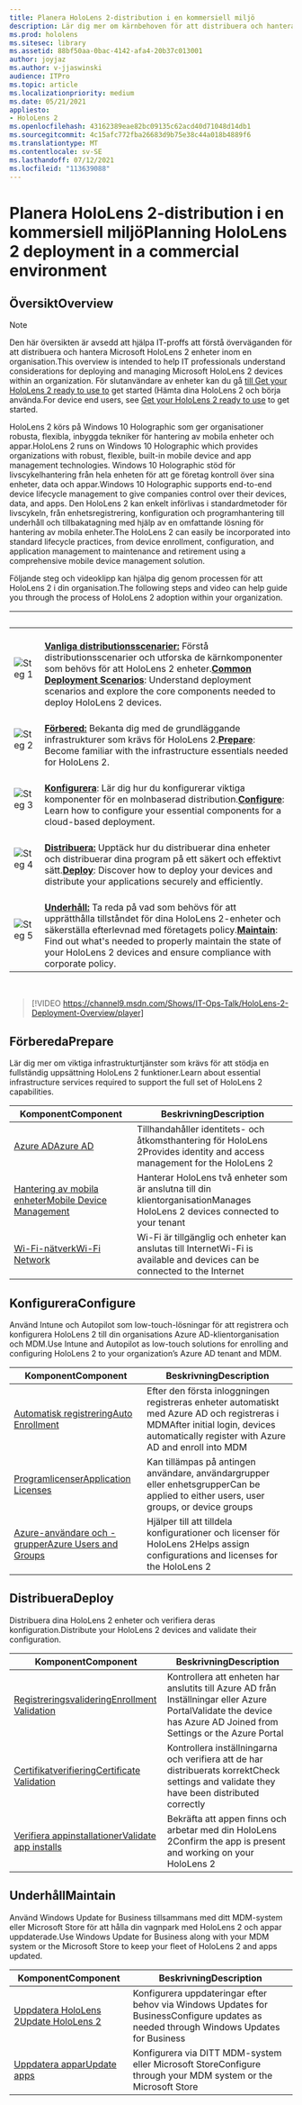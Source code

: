 ```yaml
---
title: Planera HoloLens 2-distribution i en kommersiell miljö
description: Lär dig mer om kärnbehoven för att distribuera och hantera HoloLens i företagsmiljöer, inklusive infrastruktur, Azure Active Directory och hantering av mobila enheter.
ms.prod: hololens
ms.sitesec: library
ms.assetid: 88bf50aa-0bac-4142-afa4-20b37c013001
author: joyjaz
ms.author: v-jjaswinski
audience: ITPro
ms.topic: article
ms.localizationpriority: medium
ms.date: 05/21/2021
appliesto:
- HoloLens 2
ms.openlocfilehash: 43162389eae82bc09135c62acd40d71048d14db1
ms.sourcegitcommit: 4c15afc772fba26683d9b75e38c44a018b4889f6
ms.translationtype: MT
ms.contentlocale: sv-SE
ms.lasthandoff: 07/12/2021
ms.locfileid: "113639088"
---
```

# <a name="planning-hololens-2-deployment-in-a-commercial-environment"></a><span data-ttu-id="7d71f-103">Planera HoloLens 2-distribution i en kommersiell miljö</span><span class="sxs-lookup"><span data-stu-id="7d71f-103">Planning HoloLens 2 deployment in a commercial environment</span></span>

## <a name="overview"></a><span data-ttu-id="7d71f-104">Översikt</span><span class="sxs-lookup"><span data-stu-id="7d71f-104">Overview</span></span>

> [!NOTE]
> <span data-ttu-id="7d71f-105">Den här översikten är avsedd att hjälpa IT-proffs att förstå överväganden för att distribuera och hantera Microsoft HoloLens 2 enheter inom en organisation.</span><span class="sxs-lookup"><span data-stu-id="7d71f-105">This overview is intended to help IT professionals understand considerations for deploying and managing Microsoft HoloLens 2 devices within an organization.</span></span> <span data-ttu-id="7d71f-106">För slutanvändare av enheter kan du gå [till Get your HoloLens 2 ready to use to](hololens2-setup.md) get started (Hämta dina HoloLens 2 och börja använda.</span><span class="sxs-lookup"><span data-stu-id="7d71f-106">For device end users, see [Get your HoloLens 2 ready to use](hololens2-setup.md) to get started.</span></span>

<span data-ttu-id="7d71f-107">HoloLens 2 körs på Windows 10 Holographic som ger organisationer robusta, flexibla, inbyggda tekniker för hantering av mobila enheter och appar.</span><span class="sxs-lookup"><span data-stu-id="7d71f-107">HoloLens 2 runs on Windows 10 Holographic which provides organizations with robust, flexible, built-in mobile device and app management technologies.</span></span> <span data-ttu-id="7d71f-108">Windows 10 Holographic stöd för livscykelhantering från hela enheten för att ge företag kontroll över sina enheter, data och appar.</span><span class="sxs-lookup"><span data-stu-id="7d71f-108">Windows 10 Holographic supports end-to-end device lifecycle management to give companies control over their devices, data, and apps.</span></span> <span data-ttu-id="7d71f-109">Den HoloLens 2 kan enkelt införlivas i standardmetoder för livscykeln, från enhetsregistrering, konfiguration och programhantering till underhåll och tillbakatagning med hjälp av en omfattande lösning för hantering av mobila enheter.</span><span class="sxs-lookup"><span data-stu-id="7d71f-109">The HoloLens 2 can easily be incorporated into standard lifecycle practices, from device enrollment, configuration, and application management to maintenance and retirement using a comprehensive mobile device management solution.</span></span>

<span data-ttu-id="7d71f-110">Följande steg och videoklipp kan hjälpa dig genom processen för att HoloLens 2 i din organisation.</span><span class="sxs-lookup"><span data-stu-id="7d71f-110">The following steps and video can help guide you through the process of HoloLens 2 adoption within your organization.</span></span>

| &nbsp; | &nbsp; |
|--|--|
| ![Steg 1](images/1green.png)| <br/> <span data-ttu-id="7d71f-112">**[Vanliga distributionsscenarier:](hololens-requirements.md)** Förstå distributionsscenarier och utforska de kärnkomponenter som behövs för att HoloLens 2 enheter.</span><span class="sxs-lookup"><span data-stu-id="7d71f-112">**[Common Deployment Scenarios](hololens-requirements.md)**: Understand deployment scenarios and explore the core components needed to deploy HoloLens 2 devices.</span></span> |
| ![Steg 2](images/2green.png)| <br/> <span data-ttu-id="7d71f-114">**[Förbered:](#prepare)** Bekanta dig med de grundläggande infrastrukturer som krävs för HoloLens 2.</span><span class="sxs-lookup"><span data-stu-id="7d71f-114">**[Prepare](#prepare)**: Become familiar with the infrastructure essentials needed for HoloLens 2.</span></span> |
| ![Steg 3](images/3green.png) | <br/> <span data-ttu-id="7d71f-116">**[Konfigurera](#configure)**: Lär dig hur du konfigurerar viktiga komponenter för en molnbaserad distribution.</span><span class="sxs-lookup"><span data-stu-id="7d71f-116">**[Configure](#configure)**: Learn how to configure your essential components for a cloud-based deployment.</span></span> |
| ![Steg 4](images/4green.png) | <br/> <span data-ttu-id="7d71f-118">**[Distribuera:](#deploy)** Upptäck hur du distribuerar dina enheter och distribuerar dina program på ett säkert och effektivt sätt.</span><span class="sxs-lookup"><span data-stu-id="7d71f-118">**[Deploy](#deploy)**: Discover how to deploy your devices and distribute your applications securely and efficiently.</span></span> |
| ![Steg 5](images/5green.png) | <br/> <span data-ttu-id="7d71f-120">**[Underhåll:](#maintain)** Ta reda på vad som behövs för att upprätthålla tillståndet för dina HoloLens 2-enheter och säkerställa efterlevnad med företagets policy.</span><span class="sxs-lookup"><span data-stu-id="7d71f-120">**[Maintain](#maintain)**: Find out what's needed to properly maintain the state of your HoloLens 2 devices and ensure compliance with corporate policy.</span></span> |

<br/>

> [!VIDEO https://channel9.msdn.com/Shows/IT-Ops-Talk/HoloLens-2-Deployment-Overview/player]

## <a name="prepare"></a><span data-ttu-id="7d71f-121">Förbereda</span><span class="sxs-lookup"><span data-stu-id="7d71f-121">Prepare</span></span>

<span data-ttu-id="7d71f-122">Lär dig mer om viktiga infrastrukturtjänster som krävs för att stödja en fullständig uppsättning HoloLens 2 funktioner.</span><span class="sxs-lookup"><span data-stu-id="7d71f-122">Learn about essential infrastructure services required to support the full set of HoloLens 2 capabilities.</span></span>

| <span data-ttu-id="7d71f-123">Komponent</span><span class="sxs-lookup"><span data-stu-id="7d71f-123">Component</span></span> | <span data-ttu-id="7d71f-124">Beskrivning</span><span class="sxs-lookup"><span data-stu-id="7d71f-124">Description</span></span> |
|-----------|------------|
| [<span data-ttu-id="7d71f-125">Azure AD</span><span class="sxs-lookup"><span data-stu-id="7d71f-125">Azure AD</span></span>](hololens-identity.md) | <span data-ttu-id="7d71f-126">Tillhandahåller identitets- och åtkomsthantering för HoloLens 2</span><span class="sxs-lookup"><span data-stu-id="7d71f-126">Provides identity and access management for the HoloLens 2</span></span>  |
| [<span data-ttu-id="7d71f-127">Hantering av mobila enheter</span><span class="sxs-lookup"><span data-stu-id="7d71f-127">Mobile Device Management</span></span>](hololens-mdm-configure.md)| <span data-ttu-id="7d71f-128">Hanterar HoloLens två enheter som är anslutna till din klientorganisation</span><span class="sxs-lookup"><span data-stu-id="7d71f-128">Manages HoloLens 2 devices connected to your tenant</span></span>  |
| [<span data-ttu-id="7d71f-129">Wi-Fi-nätverk</span><span class="sxs-lookup"><span data-stu-id="7d71f-129">Wi-Fi Network</span></span>](hololens-commercial-infrastructure.md)| <span data-ttu-id="7d71f-130">Wi-Fi är tillgänglig och enheter kan anslutas till Internet</span><span class="sxs-lookup"><span data-stu-id="7d71f-130">Wi-Fi is available and devices can be connected to the Internet</span></span>  |

## <a name="configure"></a><span data-ttu-id="7d71f-131">Konfigurera</span><span class="sxs-lookup"><span data-stu-id="7d71f-131">Configure</span></span>

<span data-ttu-id="7d71f-132">Använd Intune och Autopilot som low-touch-lösningar för att registrera och konfigurera HoloLens 2 till din organisations Azure AD-klientorganisation och MDM.</span><span class="sxs-lookup"><span data-stu-id="7d71f-132">Use Intune and Autopilot as low-touch solutions for enrolling and configuring HoloLens 2 to your organization’s Azure AD tenant and MDM.</span></span>

| <span data-ttu-id="7d71f-133">Komponent</span><span class="sxs-lookup"><span data-stu-id="7d71f-133">Component</span></span> | <span data-ttu-id="7d71f-134">Beskrivning</span><span class="sxs-lookup"><span data-stu-id="7d71f-134">Description</span></span> |
|-----------|------------|
| [<span data-ttu-id="7d71f-135">Automatisk registrering</span><span class="sxs-lookup"><span data-stu-id="7d71f-135">Auto Enrollment</span></span>](hololens-enroll-mdm.md#auto-enrollment-in-mdm) | <span data-ttu-id="7d71f-136">Efter den första inloggningen registreras enheter automatiskt med Azure AD och registreras i MDM</span><span class="sxs-lookup"><span data-stu-id="7d71f-136">After initial login, devices automatically register with Azure AD and enroll into MDM</span></span>  |
| [<span data-ttu-id="7d71f-137">Programlicenser</span><span class="sxs-lookup"><span data-stu-id="7d71f-137">Application Licenses</span></span>](hololens2-cloud-connected-configure.md#application-licenses)| <span data-ttu-id="7d71f-138">Kan tillämpas på antingen användare, användargrupper eller enhetsgrupper</span><span class="sxs-lookup"><span data-stu-id="7d71f-138">Can be applied to either users, user groups, or device groups</span></span>  |
| [<span data-ttu-id="7d71f-139">Azure-användare och -grupper</span><span class="sxs-lookup"><span data-stu-id="7d71f-139">Azure Users and Groups</span></span>](hololens2-cloud-connected-configure.md#azure-users-and-groups) | <span data-ttu-id="7d71f-140">Hjälper till att tilldela konfigurationer och licenser för HoloLens 2</span><span class="sxs-lookup"><span data-stu-id="7d71f-140">Helps assign configurations and licenses for the HoloLens 2</span></span>  |

## <a name="deploy"></a><span data-ttu-id="7d71f-141">Distribuera</span><span class="sxs-lookup"><span data-stu-id="7d71f-141">Deploy</span></span>

<span data-ttu-id="7d71f-142">Distribuera dina HoloLens 2 enheter och verifiera deras konfiguration.</span><span class="sxs-lookup"><span data-stu-id="7d71f-142">Distribute your HoloLens 2 devices and validate their configuration.</span></span> 

| <span data-ttu-id="7d71f-143">Komponent</span><span class="sxs-lookup"><span data-stu-id="7d71f-143">Component</span></span> | <span data-ttu-id="7d71f-144">Beskrivning</span><span class="sxs-lookup"><span data-stu-id="7d71f-144">Description</span></span> |
|-----------|------------|
| [<span data-ttu-id="7d71f-145">Registreringsvalidering</span><span class="sxs-lookup"><span data-stu-id="7d71f-145">Enrollment Validation</span></span>](hololens2-corp-connected-deploy.md#enrollment-validation) | <span data-ttu-id="7d71f-146">Kontrollera att enheten har anslutits till Azure AD från Inställningar eller Azure Portal</span><span class="sxs-lookup"><span data-stu-id="7d71f-146">Validate the device has Azure AD Joined from Settings or the Azure Portal</span></span> |
| [<span data-ttu-id="7d71f-147">Certifikatverifiering</span><span class="sxs-lookup"><span data-stu-id="7d71f-147">Certificate Validation</span></span>](hololens2-corp-connected-deploy.md#wi-fi-certificate-validation) | <span data-ttu-id="7d71f-148">Kontrollera inställningarna och verifiera att de har distribuerats korrekt</span><span class="sxs-lookup"><span data-stu-id="7d71f-148">Check settings and validate they have been distributed correctly</span></span> |
| [<span data-ttu-id="7d71f-149">Verifiera appinstallationer</span><span class="sxs-lookup"><span data-stu-id="7d71f-149">Validate app installs</span></span>](hololens2-corp-connected-deploy.md#validate-lob-app-install) | <span data-ttu-id="7d71f-150">Bekräfta att appen finns och arbetar med din HoloLens 2</span><span class="sxs-lookup"><span data-stu-id="7d71f-150">Confirm the app is present and working on your HoloLens 2</span></span> |

## <a name="maintain"></a><span data-ttu-id="7d71f-151">Underhåll</span><span class="sxs-lookup"><span data-stu-id="7d71f-151">Maintain</span></span>

<span data-ttu-id="7d71f-152">Använd Windows Update for Business tillsammans med ditt MDM-system eller Microsoft Store för att hålla din vagnpark med HoloLens 2 och appar uppdaterade.</span><span class="sxs-lookup"><span data-stu-id="7d71f-152">Use Windows Update for Business along with your MDM system or the Microsoft Store to keep your fleet of HoloLens 2 and apps updated.</span></span>

| <span data-ttu-id="7d71f-153">Komponent</span><span class="sxs-lookup"><span data-stu-id="7d71f-153">Component</span></span> | <span data-ttu-id="7d71f-154">Beskrivning</span><span class="sxs-lookup"><span data-stu-id="7d71f-154">Description</span></span> |
|-----------|------------|
| [<span data-ttu-id="7d71f-155">Uppdatera HoloLens 2</span><span class="sxs-lookup"><span data-stu-id="7d71f-155">Update HoloLens 2</span></span>](hololens-updates.md) | <span data-ttu-id="7d71f-156">Konfigurera uppdateringar efter behov via Windows Updates for Business</span><span class="sxs-lookup"><span data-stu-id="7d71f-156">Configure updates as needed through Windows Updates for Business</span></span> |
| [<span data-ttu-id="7d71f-157">Uppdatera appar</span><span class="sxs-lookup"><span data-stu-id="7d71f-157">Update apps</span></span>](app-deploy-overview.md) | <span data-ttu-id="7d71f-158">Konfigurera via DITT MDM-system eller Microsoft Store</span><span class="sxs-lookup"><span data-stu-id="7d71f-158">Configure through your MDM system or the Microsoft Store</span></span>
